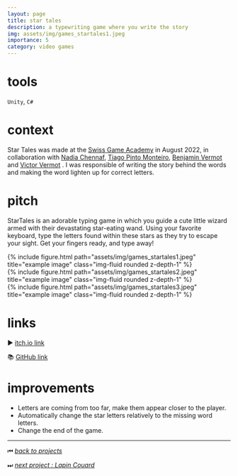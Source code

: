 ```yaml
---
layout: page
title: star tales
description: a typewriting game where you write the story
img: assets/img/games_startales1.jpeg
importance: 5
category: video games
---
```


# tools

`Unity`, `C#`

# context

Star Tales was made at the [Swiss Game Academy](https://gameacademy.ch/SGA/) in August 2022, in collaboration with [Nadia Chennaf](https://www.linkedin.com/in/nadiachennaf/?originalSubdomain=ch), [Tiago Pinto Monteiro](https://www.linkedin.com/in/tiagopintomonteiro/), [Benjamin Vermot](https://benjaminvermot.ch/index.html) and [Victor Vermot](https://www.linkedin.com/in/victor-vermot-petit-outhenin-02786b23b/) . I was responsible of writing the story behind the words and making the word lighten up for correct letters.

# pitch

StarTales is an adorable typing game in which you guide a cute little wizard armed with their devastating star-eating wand. Using your favorite keyboard, type the letters found within these stars as they try to escape your sight. Get your fingers ready, and type away!

<div class="row">
    <div class="col-sm mt-3 mt-md-0">
        {% include figure.html path="assets/img/games_startales1.jpeg" title="example image" class="img-fluid rounded z-depth-1" %}
    </div>
    <div class="col-sm mt-3 mt-md-0">
        {% include figure.html path="assets/img/games_startales2.jpeg" title="example image" class="img-fluid rounded z-depth-1" %}
    </div>
    <div class="col-sm mt-3 mt-md-0">
        {% include figure.html path="assets/img/games_startales3.jpeg" title="example image" class="img-fluid rounded z-depth-1" %}
    </div>
</div>

# links

▶️ [itch.io link](https://benjamin-vermot.itch.io/star-tales)

📚 [GitHub link](https://github.com/kennethrioja/startales)

# improvements

- Letters are coming from too far, make them appear closer to the player.
- Automatically change the star letters relatively to the missing word letters.
- Change the end of the game.

______

⏮ [*back to projects*](./..)

⏭ [*next project : Lapin Couard*](./../vg_lapincouard)